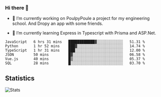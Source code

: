 ### Hi there 👋
- 🔭 I’m currently working on PoulpyPoule a project for my engineering school. And Dropy an app with some friends.

- 🌱 I’m currently learning Express in Typescript with Prisma and ASP.Net.


<!--START_SECTION:waka-->

```text
JavaScript   6 hrs 31 mins   ████████████▓░░░░░░░░░░░░   51.31 %
Python       1 hr 52 mins    ███▓░░░░░░░░░░░░░░░░░░░░░   14.74 %
TypeScript   1 hr 31 mins    ███░░░░░░░░░░░░░░░░░░░░░░   12.00 %
JSON         50 mins         █▓░░░░░░░░░░░░░░░░░░░░░░░   06.58 %
Vue.js       40 mins         █▒░░░░░░░░░░░░░░░░░░░░░░░   05.37 %
SQL          28 mins         █░░░░░░░░░░░░░░░░░░░░░░░░   03.70 %
```

<!--END_SECTION:waka-->

## Statistics

![Stats](https://github-readme-stats.vercel.app/api?username=killian-mannarelli&count_private=true&show_icons=true&theme=dark)

<!--
**killian-mannarelli/killian-mannarelli** is a ✨ _special_ ✨ repository because its `README.md` (this file) appears on your GitHub profile.

Here are some ideas to get you started:

- 🔭 I’m currently working on ...
- 🌱 I’m currently learning ...
- 👯 I’m looking to collaborate on ...
- 🤔 I’m looking for help with ...
- 💬 Ask me about ...
- 📫 How to reach me: ...
- 😄 Pronouns: ...
- ⚡ Fun fact: ...
-->
